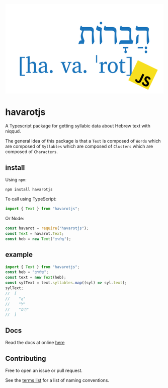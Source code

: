 ![havarot](./havarot-2400.png)

# havarotjs

A Typescript package for getting syllabic data about Hebrew text with niqqud.

The general idea of this package is that a `Text` is composed of `Words` which are composed of `Syllables` which are composed of `Clusters` which are composed of `Characters`.

## install

Using `npm`:

```
npm install havarotjs
```

To call using TypeScript:

```typescript
import { Text } from "havarotjs";
```

Or Node:

```javascript
const havarot = require("havarotjs");
const Text = havarot.Text;
const heb = new Text("אֱלֹהִים");
```

## example

```typescript
import { Text } from "havarotjs";
const heb = "אֱלֹהִים";
const text = new Text(heb);
const sylText = text.syllables.map((syl) => syl.text);
sylText;
//  [
//    "אֱ"
//    "לֹ"
//    "הִים"
//  ]
```

## Docs

Read the docs at online [here](https://charlesloder.github.io/havarotjs/)

## Contributing

Free to open an issue or pull request.

See the [terms list](https://charlesloder.github.io/havarotjs/pages/Linguistic/terms.html) for a list of naming conventions.
